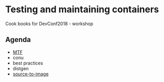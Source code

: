 # Testing and maintaining containers

Cook books for DevConf2018 - workshop


## Agenda

 * [MTF](/MTF.md)
 * conu
 * best practices
 * distgen
 * [source-to-image](/source-to-image.md)
